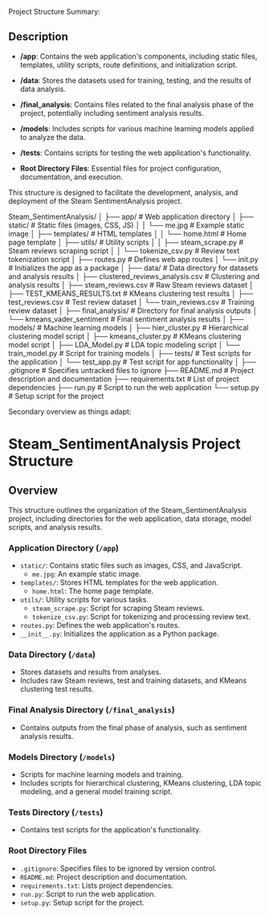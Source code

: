 Project Structure Summary:


## Description

- **/app**: Contains the web application's components, including static files, templates, utility scripts, route definitions, and initialization script.

- **/data**: Stores the datasets used for training, testing, and the results of data analysis.

- **/final_analysis**: Contains files related to the final analysis phase of the project, potentially including sentiment analysis results.

- **/models**: Includes scripts for various machine learning models applied to analyze the data.

- **/tests**: Contains scripts for testing the web application's functionality.

- **Root Directory Files**: Essential files for project configuration, documentation, and execution.

This structure is designed to facilitate the development, analysis, and deployment of the Steam SentimentAnalysis project.

Steam_SentimentAnalysis/
│
├── app/ # Web application directory
│ ├── static/ # Static files (images, CSS, JS)
│ │ └── me.jpg # Example static image
│ ├── templates/ # HTML templates
│ │ └── home.html # Home page template
│ ├── utils/ # Utility scripts
│ │ ├── steam_scrape.py # Steam reviews scraping script
│ │ └── tokenize_csv.py # Review text tokenization script
│ ├── routes.py # Defines web app routes
│ └── init.py # Initializes the app as a package
│
├── data/ # Data directory for datasets and analysis results
│ ├── clustered_reviews_analysis.csv # Clustering and analysis results
│ ├── steam_reviews.csv # Raw Steam reviews dataset
│ ├── TEST_KMEANS_RESULTS.txt # KMeans clustering test results
│ ├── test_reviews.csv # Test review dataset
│ └── train_reviews.csv # Training review dataset
│
├── final_analysis/ # Directory for final analysis outputs
│ └── kmeans_vader_sentiment # Final sentiment analysis results
│
├── models/ # Machine learning models
│ ├── hier_cluster.py # Hierarchical clustering model script
│ ├── kmeans_cluster.py # KMeans clustering model script
│ ├── LDA_Model.py # LDA topic modeling script
│ └── train_model.py # Script for training models
│
├── tests/ # Test scripts for the application
│ └── test_app.py # Test script for app functionality
│
├── .gitignore # Specifies untracked files to ignore
├── README.md # Project description and documentation
├── requirements.txt # List of project dependencies
├── run.py # Script to run the web application
└── setup.py # Setup script for the project


Secondary overview as things adapt:
# Steam_SentimentAnalysis Project Structure

## Overview
This structure outlines the organization of the Steam_SentimentAnalysis project, including directories for the web application, data storage, model scripts, and analysis results.

### Application Directory (`/app`)
- `static/`: Contains static files such as images, CSS, and JavaScript.
  - `me.jpg`: An example static image.
- `templates/`: Stores HTML templates for the web application.
  - `home.html`: The home page template.
- `utils/`: Utility scripts for various tasks.
  - `steam_scrape.py`: Script for scraping Steam reviews.
  - `tokenize_csv.py`: Script for tokenizing and processing review text.
- `routes.py`: Defines the web application's routes.
- `__init__.py`: Initializes the application as a Python package.

### Data Directory (`/data`)
- Stores datasets and results from analyses.
- Includes raw Steam reviews, test and training datasets, and KMeans clustering test results.

### Final Analysis Directory (`/final_analysis`)
- Contains outputs from the final phase of analysis, such as sentiment analysis results.

### Models Directory (`/models`)
- Scripts for machine learning models and training.
- Includes scripts for hierarchical clustering, KMeans clustering, LDA topic modeling, and a general model training script.

### Tests Directory (`/tests`)
- Contains test scripts for the application's functionality.

### Root Directory Files
- `.gitignore`: Specifies files to be ignored by version control.
- `README.md`: Project description and documentation.
- `requirements.txt`: Lists project dependencies.
- `run.py`: Script to run the web application.
- `setup.py`: Setup script for the project.

